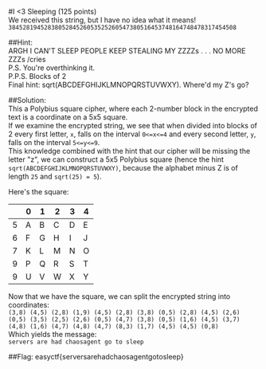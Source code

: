 #I <3 Sleeping (125 points)  
We received this string, but I have no idea what it means!  
`3845281945283805284526053525260547380516453748164748478317454508`  
  
##Hint:  
ARGH I CAN'T SLEEP PEOPLE KEEP STEALING MY ZZZZs . . . NO MORE ZZZs /cries  
P.S. You're overthinking it.  
P.P.S. Blocks of 2  
Final hint: sqrt(ABCDEFGHIJKLMNOPQRSTUVWXY). Where'd my Z's go?  
  
##Solution:  
This a Polybius square cipher, where each 2-number block in the encrypted text is a coordinate on a 5x5 square.  
If we examine the encrypted string, we see that when divided into blocks of 2 every first letter, `x`, falls on the interval `0<=x<=4` and every second letter, `y`, falls on the interval `5<=y<=9`.  
This knowledge combined with the hint that our cipher will be missing the letter "z", we can construct a 5x5 Polybius square (hence the hint `sqrt(ABCDEFGHIJKLMNOPQRSTUVWXY)`, because the alphabet minus Z is of length `25` and `sqrt(25) = 5`).  
  
Here's the square:  

|   | 0 | 1 | 2 | 3 | 4 |
|---|---|---|---|---|---|
| 5 | A | B | C | D | E |
| 6 | F | G | H | I | J |
| 7 | K | L | M | N | O |
| 9 | P | Q | R | S | T |
| 9 | U | V | W | X | Y |

Now that we have the square, we can split the encrypted string into coordinates:  
`(3,8) (4,5) (2,8) (1,9) (4,5) (2,8) (3,8) (0,5) (2,8) (4,5) (2,6) (0,5) (3,5) (2,5) (2,6) (0,5) (4,7) (3,8) (0,5) (1,6) (4,5) (3,7) (4,8) (1,6) (4,7) (4,8) (4,7) (8,3) (1,7) (4,5) (4,5) (0,8)`  
Which yields the message:  
`servers are had chaosagent go to sleep`  
  
##Flag: easyctf{serversarehadchaosagentgotosleep}
